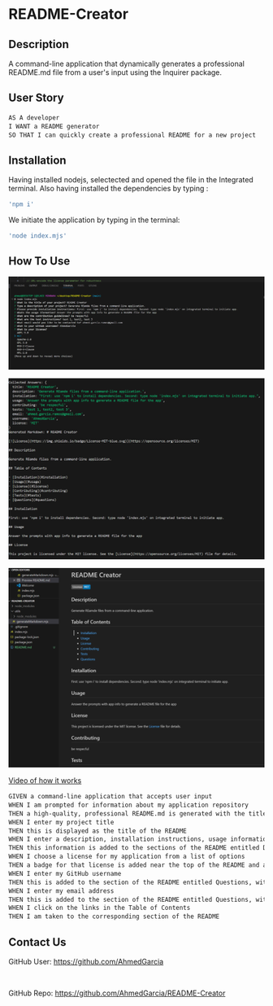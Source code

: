# README-Creator

## Description

A command-line application that dynamically generates a professional README.md file from a user's input using the Inquirer package.

## User Story

```md
AS A developer
I WANT a README generator
SO THAT I can quickly create a professional README for a new project
```

## Installation

Having installed nodejs, selectected and opened the file in the Integrated terminal. Also having installed the dependencies by typing :

```bash
'npm i'
```

 We initiate the application by typing in the terminal:

```bash
'node index.mjs'
```

## How To Use

![a screenshot of the answered inquiere prompts in integrated terminal](./assets/images/Screenshot%202024-06-17%20234954.png)

![a screenshot of the README file that was generated after finnishing the inquirer prompts](./assets/images/Screenshot%202024-06-17%20235032.png)

![a screenshot of generated README opened in preview](./assets/images/Screenshot%202024-06-17%20235108.png)

[Video of how it works](https://drive.google.com/file/d/160ejEY5NcqRcyiTKgqReali4iEAcSoPS/view?usp=sharing)

```md
GIVEN a command-line application that accepts user input
WHEN I am prompted for information about my application repository
THEN a high-quality, professional README.md is generated with the title of my project and sections entitled Description, Table of Contents, Installation, Usage, License, Contributing, Tests, and Questions
WHEN I enter my project title
THEN this is displayed as the title of the README
WHEN I enter a description, installation instructions, usage information, contribution guidelines, and test instructions
THEN this information is added to the sections of the README entitled Description, Installation, Usage, Contributing, and Tests
WHEN I choose a license for my application from a list of options
THEN a badge for that license is added near the top of the README and a notice is added to the section of the README entitled License that explains which license the application is covered under
WHEN I enter my GitHub username
THEN this is added to the section of the README entitled Questions, with a link to my GitHub profile
WHEN I enter my email address
THEN this is added to the section of the README entitled Questions, with instructions on how to reach me with additional questions
WHEN I click on the links in the Table of Contents
THEN I am taken to the corresponding section of the README
```

## Contact Us

GitHub User: https://github.com/AhmedGarcia

<br>

GitHub Repo: https://github.com/AhmedGarcia/README-Creator